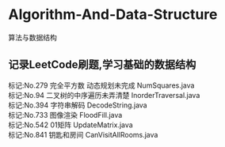# Algorithm-And-Data-Structure

算法与数据结构

## 记录LeetCode刷题,学习基础的数据结构

标记:No.279 完全平方数 动态规划未完成 NumSquares.java  
标记:No.94 二叉树的中序遍历未弄清楚  InorderTraversal.java  
标记:No.394 字符串解码  DecodeString.java  
标记:No.733 图像渲染 FloodFill.java  
标记:No.542 01矩阵 UpdateMatrix.java  
标记:No.841 钥匙和房间 CanVisitAllRooms.java 